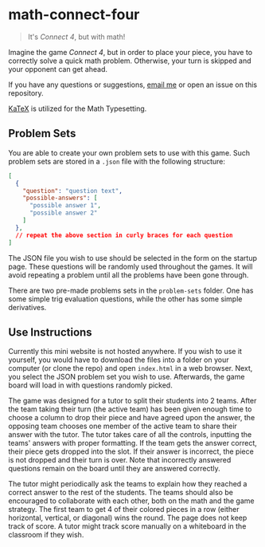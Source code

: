 # math-connect-four

> It's *Connect 4*, but with math!

Imagine the game *Connect 4*, but in order to place your piece, you have to correctly solve a quick math problem.
Otherwise, your turn is skipped and your opponent can get ahead.

If you have any questions or suggestions, [email me](mailto:mister.man489@gmail.com?subject=Math%20Connect%20Four) or open an issue on this repository.

[KaTeX](https://katex.org/) is utilized for the Math Typesetting.

## Problem Sets

You are able to create your own problem sets to use with this game.
Such problem sets are stored in a `.json` file with the following structure:

```json
[
  {
    "question": "question text",
    "possible-answers": [
      "possible answer 1",
      "possible answer 2"
    ]
  },
  // repeat the above section in curly braces for each question
]
```

The JSON file you wish to use should be selected in the form on the startup page.
These questions will be randomly used throughout the games.
It will avoid repeating a problem until all the problems have been gone through.

There are two pre-made problems sets in the `problem-sets` folder.
One has some simple trig evaluation questions, while the other has some simple derivatives.

## Use Instructions

Currently this mini website is not hosted anywhere.
If you wish to use it yourself, you would have to download the files into a folder on your computer (or clone the repo) and open `index.html` in a web browser.
Next, you select the JSON problem set you wish to use.
Afterwards, the game board will load in with questions randomly picked.

The game was designed for a tutor to split their students into 2 teams.
After the team taking their turn (the active team) has been given enough time to choose a column to drop their piece and have agreed upon the answer, the opposing team chooses one member of the active team to share their answer with the tutor.
The tutor takes care of all the controls, inputting the teams' answers with proper formatting.
If the team gets the answer correct, their piece gets dropped into the slot.
If their answer is incorrect, the piece is not dropped and their turn is over.
Note that incorrectly answered questions remain on the board until they are answered correctly.

The tutor might periodically ask the teams to explain how they reached a correct answer to the rest of the students.
The teams should also be encouraged to collaborate with each other, both on the math and the game strategy.
The first team to get 4 of their colored pieces in a row (either horizontal, vertical, or diagonal) wins the round.
The page does not keep track of score.
A tutor might track score manually on a whiteboard in the classroom if they wish.
